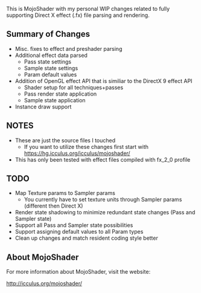 This is MojoShader with my personal WIP changes related to fully supporting Direct X effect (.fx) file parsing and rendering.

Summary of Changes
----------------
* Misc. fixes to effect and preshader parsing
* Additional effect data parsed
  * Pass state settings
  * Sample state settings
  * Param default values
* Addition of OpenGL effect API that is similiar to the DirectX 9 effect API
  * Shader setup for all techniques+passes
  * Pass render state application
  * Sample state application
* Instance draw support

NOTES
----------------
* These are just the source files I touched
  * If you want to utilize these changes first start with https://hg.icculus.org/icculus/mojoshader/
* This has only been tested with effect files compiled with fx_2_0 profile 

TODO
----------------
* Map Texture params to Sampler params
  * You currently have to set texture units through Sampler params (different then Direct X)
* Render state shadowing to minimize redundant state changes (Pass and Sampler state)
* Support all Pass and Sampler state possibilities
* Support assigning default values to all Param types
* Clean up changes and match resident coding style better

About MojoShader
----------------
For more information about MojoShader, visit the website:

http://icculus.org/mojoshader/